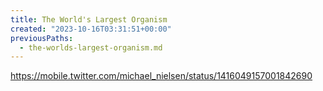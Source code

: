 ```yaml
---
title: The World's Largest Organism
created: "2023-10-16T03:31:51+00:00"
previousPaths:
  - the-worlds-largest-organism.md
---
```

https://mobile.twitter.com/michael_nielsen/status/1416049157001842690

 